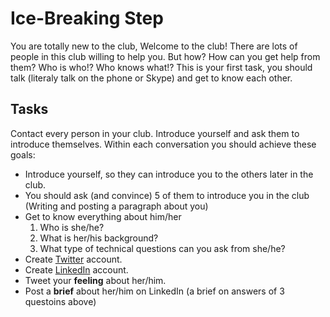 # Ice-Breaking Step
You are totally new to the club, Welcome to the club! There are lots of people in this club willing to help you. But how? How can you get help from them? Who is who!? Who knows what!?
This is your first task, you should talk (literaly talk on the phone or Skype) and get to know each other.

## Tasks
Contact every person in your club. Introduce yourself and ask them to introduce themselves. Within each conversation you should achieve these goals:
 - Introduce yourself, so they can introduce you to the others later in the club.
 - You should ask (and convince) 5 of them to introduce you in the club (Writing and posting a paragraph about you)
 - Get to know everything about him/her
   1. Who is she/he? 
   2. What is her/his background? 
   3. What type of technical questions can you ask from she/he?
 - Create [Twitter](https://twitter.com/) account.
 - Create [LinkedIn](https://www.linkedin.com/) account.
 - Tweet your **feeling** about her/him.
 - Post a **brief** about her/him on LinkedIn (a brief on answers of 3 questoins above)

